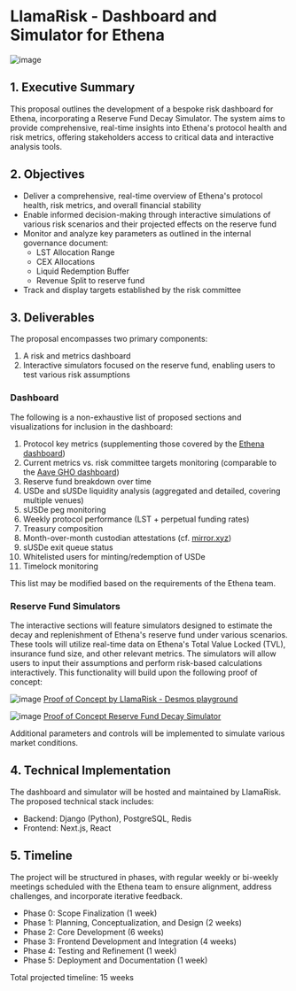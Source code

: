 # LlamaRisk - Dashboard and Simulator for Ethena
![image](https://github.com/user-attachments/assets/8125fe96-395f-476e-93c9-9f0656a8e26b)

## 1. Executive Summary

This proposal outlines the development of a bespoke risk dashboard for Ethena, incorporating a Reserve Fund Decay Simulator. The system aims to provide comprehensive, real-time insights into Ethena's protocol health and risk metrics, offering stakeholders access to critical data and interactive analysis tools.

## 2. Objectives

- Deliver a comprehensive, real-time overview of Ethena's protocol health, risk metrics, and overall financial stability
- Enable informed decision-making through interactive simulations of various risk scenarios and their projected effects on the reserve fund
- Monitor and analyze key parameters as outlined in the internal governance document:
    - LST Allocation Range
    - CEX Allocations
    - Liquid Redemption Buffer
    - Revenue Split to reserve fund
- Track and display targets established by the risk committee

## 3. Deliverables

The proposal encompasses two primary components:

1. A risk and metrics dashboard
2. Interactive simulators focused on the reserve fund, enabling users to test various risk assumptions

### Dashboard

The following is a non-exhaustive list of proposed sections and visualizations for inclusion in the dashboard:

1. Protocol key metrics (supplementing those covered by the [Ethena dashboard](https://app.ethena.fi/dashboards/solvency))
2. Current metrics vs. risk committee targets monitoring (comparable to the [Aave GHO dashboard](https://aave.tokenlogic.xyz/liquidity-committee))
3. Reserve fund breakdown over time
4. USDe and sUSDe liquidity analysis (aggregated and detailed, covering multiple venues)
5. sUSDe peg monitoring
6. Weekly protocol performance (LST + perpetual funding rates)
7. Treasury composition
8. Month-over-month custodian attestations (cf. [mirror.xyz](https://mirror.xyz/0xF99d0E4E3435cc9C9868D1C6274DfaB3e2721341/bwzBngcOk-n9XB0venIjS1OPiSx3-39GDcqUaOABpgM))
9. sUSDe exit queue status
10. Whitelisted users for minting/redemption of USDe
11. Timelock monitoring

This list may be modified based on the requirements of the Ethena team.

### Reserve Fund Simulators

The interactive sections will feature simulators designed to estimate the decay and replenishment of Ethena's reserve fund under various scenarios. These tools will utilize real-time data on Ethena's Total Value Locked (TVL), insurance fund size, and other relevant metrics. The simulators will allow users to input their assumptions and perform risk-based calculations interactively. This functionality will build upon the following proof of concept:


![image](https://github.com/user-attachments/assets/7f93e08d-26c9-4a7b-8155-ff9af1e3d236)
[Proof of Concept by LlamaRisk - Desmos playground](https://www.desmos.com/calculator/zwaetu7xlu)

![image](https://github.com/user-attachments/assets/ef1ab929-0242-41b7-b89d-d7d886e93d5a)
[Proof of Concept Reserve Fund Decay Simulator](https://codepen.io/rfyfvrfm-the-bold/pen/KKjPVqm)

Additional parameters and controls will be implemented to simulate various market conditions.

## 4. Technical Implementation

The dashboard and simulator will be hosted and maintained by LlamaRisk. The proposed technical stack includes:
- Backend: Django (Python), PostgreSQL, Redis
- Frontend: Next.js, React

## 5. Timeline

The project will be structured in phases, with regular weekly or bi-weekly meetings scheduled with the Ethena team to ensure alignment, address challenges, and incorporate iterative feedback.

- Phase 0: Scope Finalization (1 week)
- Phase 1: Planning, Conceptualization, and Design (2 weeks)
- Phase 2: Core Development (6 weeks)
- Phase 3: Frontend Development and Integration (4 weeks)
- Phase 4: Testing and Refinement (1 week)
- Phase 5: Deployment and Documentation (1 week)

Total projected timeline: 15 weeks
